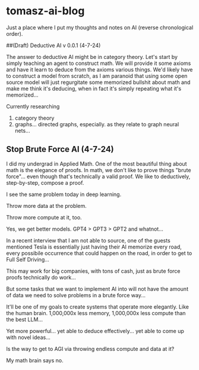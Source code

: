 # tomasz-ai-blog
Just a place where I put my thoughts and notes on AI (reverse chronological order).

##(Draft) Deductive AI v 0.0.1 (4-7-24)

The answer to deductive AI might be in category theory. Let's start by simply teaching an agent to construct math. We will provide it some axioms and have it learn to deduce from the axioms various things. We'd likely have to construct a model from scratch, as I am paranoid that using some open source model will just regurgitate some memorized bullshit about math and make me think it's deducing, when in fact it's simply repeating what it's memorized... 

Currently researching 
1. category theory
2. graphs... directed graphs, especially. as they relate to graph neural nets...

## Stop Brute Force AI (4-7-24)


I did my undergrad in Applied Math. One of the most beautiful thing about math is the elegance of proofs. In math, we don't like to prove things "brute force"... even though that's technically a valid proof. We like to deductively, step-by-step, compose a proof.

I see the same problem today in deep learning. 

Throw more data at the problem.

Throw more compute at it, too.

Yes, we get better models. GPT4 > GPT3 > GPT2 and whatnot...

In a recent interview that I am not able to source, one of the guests mentioned Tesla is essentially just having their AI memorize every road, every possibile occurrence that could happen on the road, in order to get to Full Self Driving...

This may work for big companies, with tons of cash, just as brute force proofs technically do work...

But some tasks that we want to implement AI into will not have the amount of data we need to solve problems in a brute force way...

It'll be one of my goals to create systems that operate more elegantly. Like the human brain. 1,000,000x less memory, 1,000,000x less compute than the best LLM... 

Yet more powerful... yet able to deduce effectively... yet able to come up with novel ideas...

Is the way to get to AGI via throwing endless compute and data at it?

My math brain says no.
